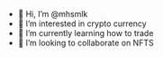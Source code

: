 - 👋 Hi, I’m @mhsmlk
- 👀 I’m interested in crypto currency
- 🌱 I’m currently learning how to trade
- 💞️ I’m looking to collaborate on NFTS

<!---
mhsmlk/mhsmlk is a ✨ special ✨ repository because its `README.md` (this file) appears on your GitHub profile.
You can click the Preview link to take a look at your changes.
--->
